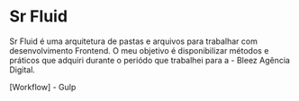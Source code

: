 # Sr Fluid 

Sr Fluid é uma arquitetura de pastas e arquivos para trabalhar com desenvolvimento Frontend. O meu objetivo é disponibilizar métodos e práticos que adquiri durante o periódo que trabalhei para a - Bleez Agência Digital. 

[Workflow] - Gulp

